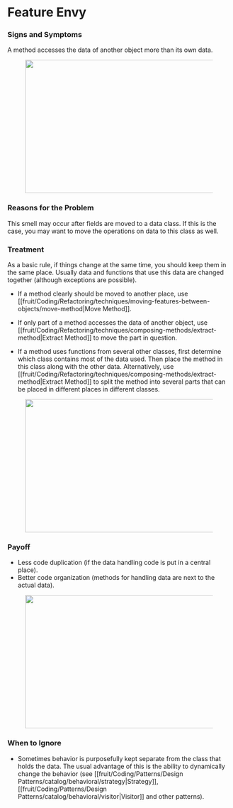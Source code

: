 # Feature Envy

### Signs and Symptoms

A method accesses the data of another object more than its own data.
<figure class="image">

<img
src="https://refactoring.guru/images/refactoring/content/smells/feature-envy-01.png?id=f520a24562e3f4b7848eca94792c329f"
srcset="https://refactoring.guru/images/refactoring/content/smells/feature-envy-01-2x.png?id=4329322703e5af5b3ef7faefd17c4750 2x"
width="500" height="300" />
</figure>

### Reasons for the Problem

This smell may occur after fields are moved to a data class. If this is the case, you may want to move the operations on data to this class as well.

### Treatment

As a basic rule, if things change at the same time, you should keep them in the same place. Usually data and functions that use this data are changed together (although exceptions are possible).

- If a method clearly should be moved to another place, use [[fruit/Coding/Refactoring/techniques/moving-features-between-objects/move-method|Move Method]].
  
- If only part of a method accesses the data of another object, use [[fruit/Coding/Refactoring/techniques/composing-methods/extract-method|Extract Method]] to move the part in question.
  
- If a method uses functions from several other classes, first determine which class contains most of the data used. Then place the method in this class along with the other data. Alternatively, use [[fruit/Coding/Refactoring/techniques/composing-methods/extract-method|Extract Method]] to split the method into several parts that can be placed in different places in different classes.

<figure class="image">
<img
src="https://refactoring.guru/images/refactoring/content/smells/feature-envy-02.png?id=a90a3545498c7c22e605ceeb1f23d005"
srcset="https://refactoring.guru/images/refactoring/content/smells/feature-envy-02-2x.png?id=641faecaeb0d422232c0bcc6346352c5 2x"
loading="lazy" width="500" height="300" />
</figure>

### Payoff

- Less code duplication (if the data handling code is put in a central place).
- Better code organization (methods for handling data are next to the actual data).

<figure class="image">
<img
src="https://refactoring.guru/images/refactoring/content/smells/feature-envy-03.png?id=ea63eeab9eda1910348d0930c8592780"
srcset="https://refactoring.guru/images/refactoring/content/smells/feature-envy-03-2x.png?id=d8d24af45285db63e68560788e6240bc 2x"
loading="lazy" width="500" height="300" />
</figure>

### When to Ignore
- Sometimes behavior is purposefully kept separate from the class that holds the data. The usual advantage of this is the ability to dynamically change the behavior (see [[fruit/Coding/Patterns/Design Patterns/catalog/behavioral/strategy|Strategy]], [[fruit/Coding/Patterns/Design Patterns/catalog/behavioral/visitor|Visitor]] and other patterns).
